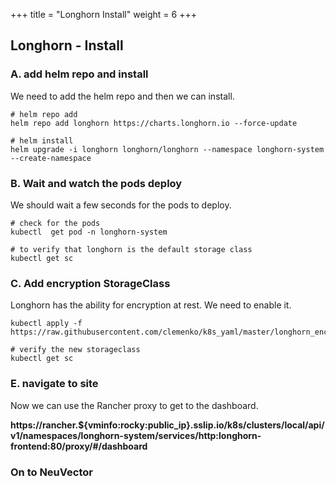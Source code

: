 +++
title = "Longhorn Install"
weight = 6
+++


## **Longhorn - Install**

### **A. add helm repo and install**

We need to add the helm repo and then we can install.

```ctr:rocky
# helm repo add
helm repo add longhorn https://charts.longhorn.io --force-update

# helm install
helm upgrade -i longhorn longhorn/longhorn --namespace longhorn-system --create-namespace
```

### **B. Wait and watch the pods deploy**

We should wait a few seconds for the pods to deploy.

```ctr:rocky
# check for the pods
kubectl  get pod -n longhorn-system

# to verify that longhorn is the default storage class
kubectl get sc
```

### **C. Add encryption StorageClass**

Longhorn has the ability for encryption at rest. We need to enable it.

```ctr:rocky
kubectl apply -f https://raw.githubusercontent.com/clemenko/k8s_yaml/master/longhorn_encryption.yml

# verify the new storageclass
kubectl get sc
```

### **E. navigate to site**

Now we can use the Rancher proxy to get to the dashboard.

**https://rancher.${vminfo:rocky:public_ip}.sslip.io/k8s/clusters/local/api/v1/namespaces/longhorn-system/services/http:longhorn-frontend:80/proxy/#/dashboard**

### **On to NeuVector**
